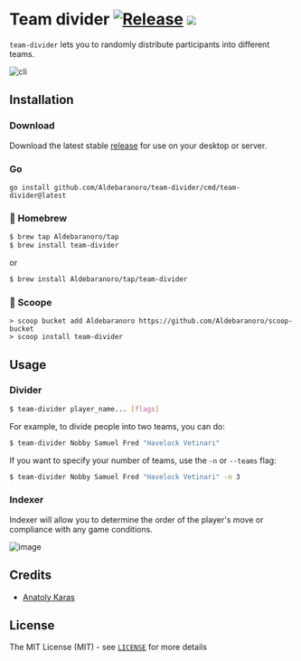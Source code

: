 # Team divider [![Release](https://img.shields.io/github/v/release/Aldebaranoro/team-divider?color=cyan&label=%20)](https://github.com/Aldebaranoro/team-divider/releases) [![](https://github.com/Aldebaranoro/team-divider/workflows/Tests/badge.svg)](https://github.com/Aldebaranoro/team-divide/actions)

`team-divider` lets you to randomly distribute participants into different teams.

![cli](https://user-images.githubusercontent.com/48175755/180143638-24e80789-c598-430e-b789-3d28f3af9d3a.png)

## Installation

### Download

Download the latest stable [release](https://github.com/Aldebaranoro/team-divider/releases) for use on your desktop or
server.

### Go

```shell
go install github.com/Aldebaranoro/team-divider/cmd/team-divider@latest
```

### 🍺 Homebrew

```bash
$ brew tap Aldebaranoro/tap
$ brew install team-divider
```

or

```bash
$ brew install Aldebaranoro/tap/team-divider
```

### 🍨 Scoope

```shell
> scoop bucket add Aldebaranoro https://github.com/Aldebaranoro/scoop-bucket
> scoop install team-divider
```

## Usage

### Divider

```bash
$ team-divider player_name... [flags]
```

For example, to divide people into two teams, you can do:

```bash
$ team-divider Nobby Samuel Fred "Havelock Vetinari"
```

If you want to specify your number of teams, use the `-n` or `--teams` flag:

```bash
$ team-divider Nobby Samuel Fred "Havelock Vetinari" -n 3
```

### Indexer

Indexer will allow you to determine the order of the player's move or compliance with any game conditions.

![image](https://user-images.githubusercontent.com/48175755/182078029-c913525b-9598-470a-8186-6f4225c09c7a.png)

## Credits

* [Anatoly Karas](https://github.com/Aldebaranoro)

## License

The MIT License (MIT) - see [`LICENSE`](https://github.com/Aldebaranoro/team-divider/blob/main/LICENSE) for more details
